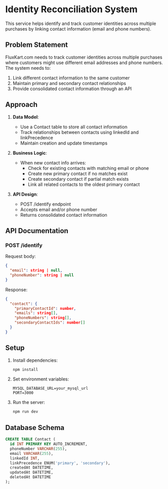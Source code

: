 # Identity Reconciliation System

This service helps identify and track customer identities across multiple purchases by linking contact information (email and phone numbers).

## Problem Statement

FluxKart.com needs to track customer identities across multiple purchases where customers might use different email addresses and phone numbers. The system needs to:

1. Link different contact information to the same customer
2. Maintain primary and secondary contact relationships
3. Provide consolidated contact information through an API

## Approach

1. **Data Model**:
   - Use a Contact table to store all contact information
   - Track relationships between contacts using linkedId and linkPrecedence
   - Maintain creation and update timestamps

2. **Business Logic**:
   - When new contact info arrives:
     - Check for existing contacts with matching email or phone
     - Create new primary contact if no matches exist
     - Create secondary contact if partial match exists
     - Link all related contacts to the oldest primary contact

3. **API Design**:
   - POST /identify endpoint
   - Accepts email and/or phone number
   - Returns consolidated contact information

## API Documentation

### POST /identify

Request body:
```json
{
  "email": string | null,
  "phoneNumber": string | null
}
```

Response:
```json
{
  "contact": {
    "primaryContactId": number,
    "emails": string[],
    "phoneNumbers": string[],
    "secondaryContactIds": number[]
  }
}
```

## Setup

1. Install dependencies:
   ```bash
   npm install
   ```

2. Set environment variables:
   ```
   MYSQL_DATABASE_URL=your_mysql_url
   PORT=3000
   ```

3. Run the server:
   ```bash
   npm run dev
   ```

## Database Schema

```sql
CREATE TABLE Contact (
  id INT PRIMARY KEY AUTO_INCREMENT,
  phoneNumber VARCHAR(255),
  email VARCHAR(255),
  linkedId INT,
  linkPrecedence ENUM('primary', 'secondary'),
  createdAt DATETIME,
  updatedAt DATETIME,
  deletedAt DATETIME
);
```